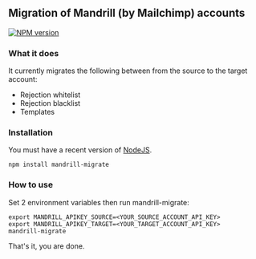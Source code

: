 ## Migration of Mandrill (by Mailchimp) accounts

[![NPM version](https://badge.fury.io/js/mandrill-migrate.png)](http://badge.fury.io/js/mandrill-migrate)

### What it does

It currently migrates the following between from the source to the target account:

- Rejection whitelist
- Rejection blacklist
- Templates

### Installation

You must have a recent version of [NodeJS](https://nodejs.org).

    npm install mandrill-migrate

### How to use

Set 2 environment variables then run mandrill-migrate:

    export MANDRILL_APIKEY_SOURCE=<YOUR_SOURCE_ACCOUNT_API_KEY>
    export MANDRILL_APIKEY_TARGET=<YOUR_TARGET_ACCOUNT_API_KEY>
    mandrill-migrate

That's it, you are done.

